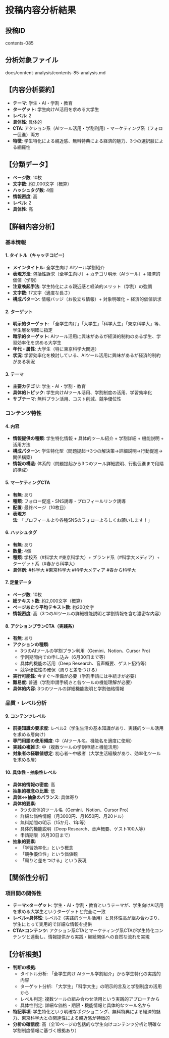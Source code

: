 # 投稿内容分析結果

## 投稿ID
contents-085

## 分析対象ファイル
docs/content-analysis/contents-85-analysis.md

## 【内容分析要約】
- **テーマ**: 学生・AI・学割・教育
- **ターゲット**: 学生向けAI活用を求める大学生
- **レベル**: 2
- **具体性**: 具体的
- **CTA**: アクション系（AIツール活用・学割利用）・マーケティング系（フォロー促進）両方
- **特徴**: 学生特化による親近感、無料特典による経済的魅力、3つの選択肢による網羅性

## 【分類データ】
- **ページ数**: 10枚
- **文字数**: 約2,000文字（概算）
- **ハッシュタグ数**: 4個
- **情報密度**: 高
- **レベル**: 2
- **具体性**: 高

## 【詳細内容分析】

### 基本情報
#### 1. タイトル（キャッチコピー）
- **メインタイトル**: 全学生向け AIツール学割紹介
- **表現方法**: 包括性訴求（全学生向け）+ カテゴリ明示（AIツール）+ 経済的価値（学割）
- **注意喚起手法**: 学生特化による親近感と経済的メリット（学割）の強調
- **文字数**: 17文字（適度な長さ）
- **構成パターン**: 情報バッジ（お役立ち情報）+ 対象明確化 + 経済的価値訴求

#### 2. ターゲット
- **明示的ターゲット**: 「全学生向け」「大学生」「科学大生」「東京科学大」等、学生層を明確に指定
- **暗示的ターゲット**: AIツール活用に興味があるが経済的制約のある学生、学習効率化を求める大学生
- **年代・属性**: 大学生（特に東京科学大関連）
- **状況**: 学習効率化を検討している、AIツール活用に興味があるが経済的制約がある状況

#### 3. テーマ
- **主要カテゴリ**: 学生・AI・学割・教育
- **具体的トピック**: 学生向けAIツール活用、学割制度の活用、学習効率化
- **サブテーマ**: 無料プラン活用、コスト削減、競争優位性

### コンテンツ特性
#### 4. 内容
- **情報提供の種類**: 学生特化情報 + 具体的ツール紹介 + 学割詳細 + 機能説明 + 活用方法
- **構成パターン**: 学生特化型（問題提起→3つの解決策→詳細説明→行動促進→関係構築）
- **情報の構造**: 体系的（問題提起から3つのツール詳細説明、行動促進まで段階的構成）

#### 5. マーケティングCTA
- **有無**: あり
- **種類**: フォロー促進・SNS誘導・プロフィールリンク誘導
- **配置**: 最終ページ（10枚目）
- **表現方法**: 「プロフィールより各種SNSのフォローよろしくお願いします！」

#### 6. ハッシュタグ
- **有無**: あり
- **数量**: 4個
- **種類**: 学校系（#科学大 #東京科学大）+ ブランド系（#科学大メディア）+ ターゲット系（#春から科学大）
- **具体例**: #科学大 #東京科学大 #科学大メディア #春から科学大

#### 7. 定量データ
- **ページ数**: 10枚
- **総テキスト数**: 約2,000文字（概算）
- **ページあたり平均テキスト数**: 約200文字
- **情報密度**: 高（3つのAIツールの詳細機能説明と学割情報を含む濃密な内容）

#### 8. アクションプランCTA（実践系）
- **有無**: あり
- **アクションの種類**: 
  - 3つのAIツールの学割プラン利用（Gemini、Notion、Cursor Pro）
  - 学割期間内での申し込み（6月30日まで等）
  - 具体的機能の活用（Deep Research、音声概要、ゲスト招待等）
  - 競争優位性の確保（周りと差をつける）
- **実行可能性**: 今すぐ〜準備が必要（学割申請には手続きが必要）
- **難易度**: 普通（学割申請手続きと各ツールの機能理解が必要）
- **具体的内容**: 3つのツールの詳細機能説明と学割価格情報

### 品質・レベル分析
#### 9. コンテンツレベル
- **前提知識の要求度**: レベル2（学生生活の基本知識があり、実践的ツール活用を求める層向け）
- **専門用語の使用頻度**: 中（AIツール名、機能名を適度に使用）
- **実践の複雑さ**: 中（複数ツールの学割申請と機能活用）
- **対象者の経験値想定**: 初心者〜中級者（大学生活経験があり、効率化ツールを求める層）

#### 10. 具体性・抽象性レベル
- **具体的情報の密度**: 高
- **抽象的概念の比重**: 低
- **具体↔抽象のバランス**: 具体寄り
- **具体的要素**: 
  - 3つの具体的ツール名（Gemini、Notion、Cursor Pro）
  - 詳細な価格情報（月3000円、月1650円、月20ドル）
  - 無料期間の明示（15か月、1年等）
  - 具体的機能説明（Deep Research、音声概要、ゲスト100人等）
  - 申請期限（6月30日まで）
- **抽象的要素**: 
  - 「学習効率化」という概念
  - 「競争優位性」という価値観
  - 「周りと差をつける」という表現

## 【関係性分析】
### 項目間の関係性
- **テーマ×ターゲット**: 学生・AI・学割・教育というテーマが、学生向けAI活用を求める大学生というターゲットと完全に一致
- **レベル×具体性**: レベル2（実践的ツール活用）と具体性高が組み合わさり、学生にとって実用的で詳細な情報を提供
- **CTA×コンテンツ**: アクション系CTAとマーケティング系CTAが学生特化コンテンツと連動し、情報提供から実践・継続関係への自然な流れを実現

## 【分析根拠】
- **判断の根拠**: 
  - タイトル分析: 「全学生向け AIツール学割紹介」から学生特化の実践的内容
  - ターゲット分析: 「大学生」「科学大生」の明示的言及と学割制度の活用から
  - レベル判定: 複数ツールの組み合わせ活用という実践的アプローチから
  - 具体性判定: 詳細な価格・期限・機能情報と具体的なツール名から
- **特記事項**: 学生特化という明確なポジショニング、無料特典による経済的魅力、東京科学大との関連性による親近感が特徴的
- **分析の確信度**: 高（全10ページの包括的な学生向けコンテンツ分析と明確な学割制度情報に基づく根拠あり）